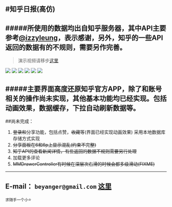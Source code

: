 #知乎日报(高仿)
----------
#####所使用的数据均出自知乎服务器，其中API主要参考[@izzyleung](https://github.com/izzyleung/ZhihuDailyPurify/wiki/%E7%9F%A5%E4%B9%8E%E6%97%A5%E6%8A%A5-API-%E5%88%86%E6%9E%90)，表示感谢，另外，知乎的一些API返回的数据有的不规则，需要另作完善。
-----------

>演示视频请移步[这里](http://v.youku.com/v_show/id_XMTQ4NTg2NjI2NA==.html)


![](https://github.com/beyanger/zhihuDaily/blob/master/zhihuDaily/Resources/1.gif)
![](https://github.com/beyanger/zhihuDaily/blob/master/zhihuDaily/Resources/2.gif)
![](https://github.com/beyanger/zhihuDaily/blob/master/zhihuDaily/Resources/3.gif)
![](https://github.com/beyanger/zhihuDaily/blob/master/zhihuDaily/Resources/4.gif)
![](https://github.com/beyanger/zhihuDaily/blob/master/zhihuDaily/Resources/5.gif)
![](https://github.com/beyanger/zhihuDaily/blob/master/zhihuDaily/Resources/6.gif)



#####主要界面高度还原知乎官方APP，除了和账号相关的操作尚未实现，其他基本功能均已经实现。包括动画效果，数据缓存，下拉自动刷新数据等。
-------------
##尚未完成：
1. ~~登录和~~分享功能，包括点赞，~~收藏~~等(界面已经实现动画效果) 采用本地数据库存储方式实现
2. ~~分享面板在6和6p上显示混乱(约束不完整)~~
3. ~~知乎API的查看新闻详情，有些返回的数据不规则需要另行处理~~
4. 加载更多评论
5.  ~~MMDrawerController有时候在深层次右滑的时候会都多级滑动(FIXME)~~



-------------
E-mail： `beyanger@gmail.com`
[这里](http://blog.beyanger.com)
-------------
`求随手一个小`⭐️
